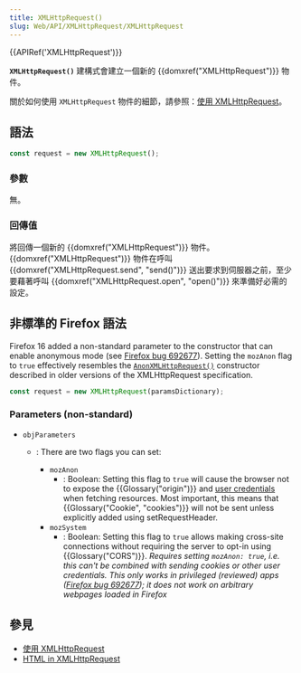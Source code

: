 ```yaml
---
title: XMLHttpRequest()
slug: Web/API/XMLHttpRequest/XMLHttpRequest
---
```


{{APIRef('XMLHttpRequest')}}

**`XMLHttpRequest()`** 建構式會建立一個新的 {{domxref("XMLHttpRequest")}} 物件。

關於如何使用 `XMLHttpRequest` 物件的細節，請參照：[使用 XMLHttpRequest](/zh-TW/docs/Web/API/XMLHttpRequest_API/Using_XMLHttpRequest)。

## 語法

```js
const request = new XMLHttpRequest();
```

### 參數

無。

### 回傳值

將回傳一個新的 {{domxref("XMLHttpRequest")}} 物件。{{domxref("XMLHttpRequest")}} 物件在呼叫{{domxref("XMLHttpRequest.send", "send()")}} 送出要求到伺服器之前，至少要藉著呼叫 {{domxref("XMLHttpRequest.open", "open()")}} 來準備好必需的設定。

## 非標準的 Firefox 語法

Firefox 16 added a non-standard parameter to the constructor that can enable anonymous mode (see [Firefox bug 692677](https://bugzil.la/692677)). Setting the `mozAnon` flag to `true` effectively resembles the [`AnonXMLHttpRequest()`](http://www.w3.org/TR/2012/WD-XMLHttpRequest-20120117/#dom-anonxmlhttprequest) constructor described in older versions of the XMLHttpRequest specification.

```js
const request = new XMLHttpRequest(paramsDictionary);
```

### Parameters (non-standard)

- `objParameters`

  - : There are two flags you can set:

    - `mozAnon`
      - : Boolean: Setting this flag to `true` will cause the browser not to expose the {{Glossary("origin")}} and [user credentials](http://www.w3.org/TR/2012/WD-XMLHttpRequest-20120117/#user-credentials) when fetching resources. Most important, this means that {{Glossary("Cookie", "cookies")}} will not be sent unless explicitly added using setRequestHeader.
    - `mozSystem`
      - : Boolean: Setting this flag to `true` allows making cross-site connections without requiring the server to opt-in using {{Glossary("CORS")}}. _Requires setting `mozAnon: true`, i.e. this can't be combined with sending cookies or other user credentials. This only works in privileged (reviewed) apps ([Firefox bug 692677](https://bugzil.la/692677)); it does not work on arbitrary webpages loaded in Firefox_

## 參見

- [使用 XMLHttpRequest](/zh-TW/docs/Web/API/XMLHttpRequest_API/Using_XMLHttpRequest)
- [HTML in XMLHttpRequest](/zh-TW/docs/Web/API/XMLHttpRequest_API/HTML_in_XMLHttpRequest)
